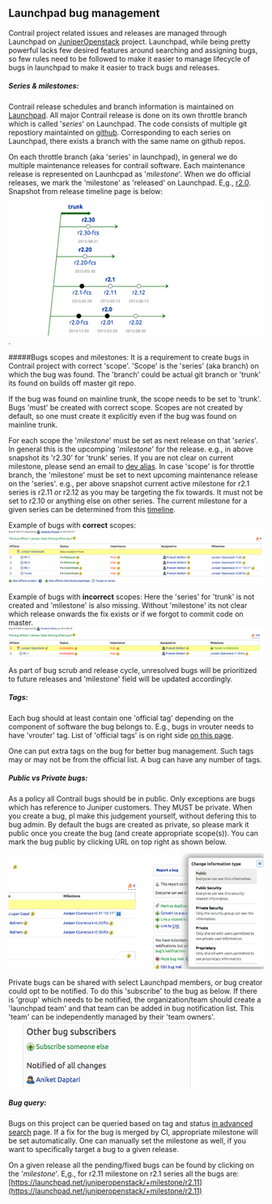 ## Launchpad bug management
Contrail project related issues and releases are managed through Launchpad on [JuniperOpenstack](https://launchpad.net/juniperopenstack) project. Launchpad, while being pretty powerful lacks few desired features around searching and assigning bugs, so few rules need to be followed to make it easier to manage lifecycle of bugs in launchpad to make it easier to track bugs and releases.


##### Series & milestones:
Contrail release schedules and branch information is maintained on [Launchpad](https://launchpad.net/juniperopenstack/+series). All major Contrail release is done on its own throttle branch which is called '_series_' on Launchpad. The code consists of multiple git repostiory maintainted on [github](https://github.com/orgs/Juniper/dashboard). Corresponding to each series on Launchpad, there exists a branch with the same name on github repos.

On each throttle branch (aka 'series' in launchpad), in general we do multiple maintenance releases for contrail software. Each maintenance release is represented on Launhcpad as '_milestone_'. When we do official releases, we mark the 'milestone' as 'released' on Launchpad. E,g., [r2.0](https://launchpad.net/juniperopenstack/r2.0/r2.0-fcs). Snapshot from release timeline page is below:

!['series' & 'milestone](https://github.com/aranjan7/contrail-misc/blob/master/images/series.png).

#####Bugs scopes and milestones:
It is a requirement to create bugs in Contrail project with correct 'scope'. 'Scope' is the 'series' (aka branch) on which the bug was found. The 'branch' could be actual git branch or 'trunk' its found on builds off master git repo.

If the bug was found on mainline trunk, the scope needs to be set to 'trunk'. Bugs 'must' be created with correct scope. Scopes are not created by default, so one must create it explicitly even if the bug was found on mainline trunk.

For each scope the '_milestone_' must be set as next release on that '_series_'. In general this is the upcomping '_milestone_' for the release. e.g., in above snapshot its 'r2.30' for 'trunk' series. If you are not clear on current milestone, please send an email to [dev alias](mailto:dev@lists.opencontrail.org?subject=current%20milestone&body=Let%20me%20know%20the%20current%20milestone%20for%20mainline%20bugs.). In case 'scope' is for throttle branch, the 'milestone' must be set to next upcoming maintenance release on the 'series'. e.g., per above snapshot current active milestone for r2.1 series is r2.11 or r2.12 as you may be targeting the fix towards. It must not be set to r2.10 or anything else on other series. The current milestone for a given series can be determined from this [timeline](https://launchpad.net/juniperopenstack/+series "Click to go to release timeline chart").

Example of bugs with **correct** scopes:
![Correct bug](https://github.com/aranjan7/contrail-misc/blob/master/images/bug-scope1.png)

Example of bugs with **incorrect** scopes: 
Here the 'series' for 'trunk' is not created and 'milestone' is also missing. Without 'milestone' its not clear which release onwards the fix exists or if we forgot to commit code on master.
![Incorrect bug](https://github.com/aranjan7/contrail-misc/blob/master/images/bug-scope-incorrect.png)

As part of bug scrub and release cycle, unresolved bugs will be prioritized to future releases and 'milestone' field will be updated accordingly.

##### Tags:
Each bug should at least contain one 'official tag' depending on the component of software the bug belongs to. E.g., bugs in vrouter needs to have 'vrouter' tag. List of 'official tags' is on right side [on this page](https://bugs.launchpad.net/juniperopenstack).

One can put extra tags on the bug for better bug management. Such tags may or may not be from the official list. A bug can have any number of tags.

##### Public vs Private bugs:
As a policy all Contrail bugs should be in public. Only exceptions are bugs which has reference to Juniper customers. They MUST be private. When you create a bug, pl make this judgement yourself, without defering this to bug admin. By default the bugs are created as private, so please mark it public once you create the bug (and create appropriate scope(s)). You can mark the bug public by clicking URL on top right as shown below.

![Set public bugs](https://github.com/aranjan7/contrail-misc/blob/master/images/public-bug.png)

Private bugs can be shared with select Launchpad members, or bug creator could opt to be notified. To do this 'subscribe' to the bug as below. If there is 'group' which needs to be notified, the organization/team should create a 'launchpad team' and that team can be added in bug notification list. This 'team' can be independently managed by their 'team owners'. 
![sharing bugs](https://github.com/aranjan7/contrail-misc/blob/master/images/subs.png)

##### Bug query:
Bugs on this project can be queried based on tag and status [in advanced search](https://bugs.launchpad.net/juniperopenstack/+bugs?advanced=1) page. If a fix for the bug is merged by CI, appropriate milestone will be set automatically. One can manually set the milestone as well, if you want to specifically target a bug to a given release.

On a given release all the pending/fixed bugs can be found by clicking on the '_milestone_'. E,g., for r2.11 milestone on r2.1 series all the bugs are: [https://launchpad.net/juniperopenstack/+milestone/r2.11](https://launchpad.net/juniperopenstack/+milestone/r2.11)



